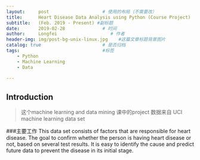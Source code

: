 ```yaml
---
layout:     post                    # 使用的布局（不需要改）
title:      Heart Disease Data Analysis using Python (Course Project)               # 标题 
subtitle:   (Feb. 2019 - Present) #副标题
date:       2019-02-28              # 时间
author:     Longfei                    # 作者
header-img: img/post-bg-unix-linux.jpg    #这篇文章标题背景图片
catalog: true                       # 是否归档
tags:                               #标签
    - Python
    - Machine Learning
    - Data
    
---
```


## Introduction
>这个machine learning and data mining 课中的project
>数据来自 UCI machine learning data set

###主要工作
This data set consists of factors that are responsible for heart disease. The goal to confirm whether the person is having heart disease or not, based on several test results.  It is easy to identify the cause and predict future data to prevent the disease in its initial stage.
